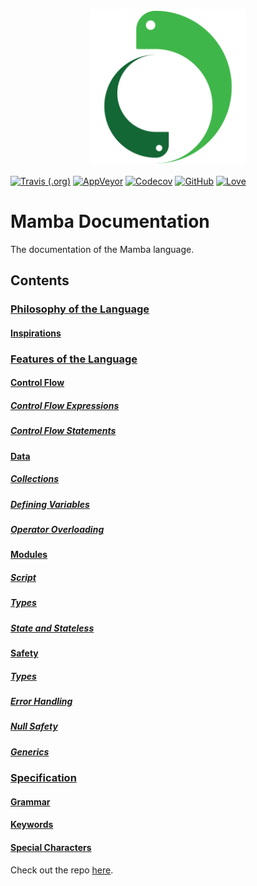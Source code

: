 <link rel="shortcut icon" type="image/x-icon" href="image/mamba.ico">
<p align="center">
    <img src="/image/logo_medium.png" height="250">
</p>

[![Travis (.org)](https://img.shields.io/travis/JSAbrahams/mamba.svg?style=for-the-badge&logo=travis)](https://travis-ci.org/JSAbrahams/mamba)
 [![AppVeyor](https://img.shields.io/appveyor/ci/JSAbrahams/mamba.svg?style=for-the-badge&logo=appveyor)](https://ci.appveyor.com/project/JSAbrahams/mamba)
 [![Codecov](https://img.shields.io/codecov/c/github/JSAbrahams/mamba.svg?style=for-the-badge&logo=codecov)](https://codecov.io/gh/JSAbrahams/mamba)
 [![GitHub](https://img.shields.io/github/license/JSAbrahams/mamba.svg?style=for-the-badge)](https://github.com/JSAbrahams/mamba/blob/master/LICENSE)
 [![Love](https://img.shields.io/badge/Built%20with-%E2%99%A5-red.svg?style=for-the-badge)](https://github.com/JSAbrahams/mamba)
 
# Mamba Documentation

The documentation of the Mamba language.

## Contents

### [Philosophy of the Language](philosophy/README.md)
#### [Inspirations](philosophy/inspiration.md)

### [Features of the Language](features/README.md)

#### [Control Flow](features/control_flow/README.md)
##### [Control Flow Expressions](features/control_flow/control_flow_expression.md)
##### [Control Flow Statements](features/control_flow/control_flow_statement.md)

#### [Data](features/data/README.md)
##### [Collections](features/data/collections.md)
##### [Defining Variables](features/data/defining_variables.md)
##### [Operator Overloading](features/data/operator_overloading.md)

#### [Modules](features/modules/README.md)
##### [Script](features/modules/script.md)
##### [Types](features/modules/types.md)
##### [State and Stateless](features/modules/state_stateless.md)

#### [Safety](features/safety/README.md)
##### [Types](features/safety/types.md)
##### [Error Handling](features/safety/error_handling.md)
##### [Null Safety](features/safety/null_safety.md)
##### [Generics](features/safety/generics.md)

### [Specification](spec/README.md)
#### [Grammar](spec/grammar.md)
#### [Keywords](spec/keywords.md)
#### [Special Characters](spec/special_characters.md)

Check out the repo [here](https://github.com/JSAbrahams/mamba/).
